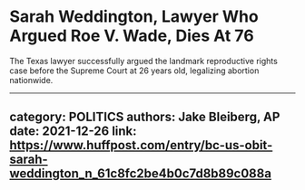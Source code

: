 # Sarah Weddington, Lawyer Who Argued Roe V. Wade, Dies At 76

The Texas lawyer successfully argued the landmark reproductive rights case before the Supreme Court at 26 years old, legalizing abortion nationwide.

---
category: POLITICS
authors: Jake Bleiberg, AP
date: 2021-12-26
link: https://www.huffpost.com/entry/bc-us-obit-sarah-weddington_n_61c8fc2be4b0c7d8b89c088a
---
